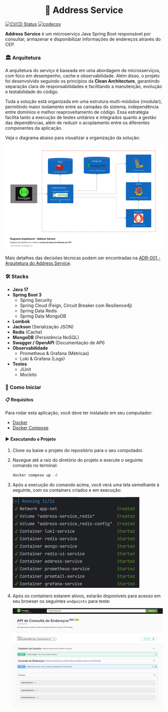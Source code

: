<h1 align="center">
📍 Address Service
</h1>

[![CI/CD Status](https://github.com/RodrigoAntonioCruz/crud-clean-architecture/actions/workflows/build.yml/badge.svg)](https://github.com/RodrigoAntonioCruz/crud-clean-architecture/actions/workflows/build.yml)
[![codecov](https://codecov.io/gh/RodrigoAntonioCruz/address-service/graph/badge.svg?token=U0hX0t8mpH)](https://codecov.io/gh/RodrigoAntonioCruz/address-service)

**Address Service** é um microserviço Java Spring Boot responsável por consultar, armazenar e disponibilizar informações de endereços através do CEP.

### 🏛️ Arquitetura

A arquitetura do serviço é baseada em uma abordagem de microsserviços, com foco em desempenho, cache e observabilidade. Além disso, o projeto foi desenvolvido seguindo os princípios da **Clean Architecture**, garantindo separação clara de responsabilidades e facilitando a manutenção, evolução e testabilidade do código.

Toda a solução está organizada em uma estrutura multi-módulos (modular), permitindo maior isolamento entre as camadas do sistema, independência entre domínios e melhor reaproveitamento de código. Essa estratégia facilita tanto a execução de testes unitários e integrados quanto a gestão das dependências, além de reduzir o acoplamento entre os diferentes componentes da aplicação.

Veja o diagrama abaixo para visualizar a organização da solução:

![Diagrama Arquitetural](docs/img/diagrama-arquitetura.png)

Mais detalhes das decisões técnicas podem ser encontradas na [ADR-001 - Arquitetura do Address Service](docs/adr/ADR-001-architecture-address-service.md).

### 🛠️ Stacks

- **Java 17**
- **Spring Boot 3**
  - Spring Security
  - Spring Cloud (Feign, Circuit Breaker com Resilience4j)
  - Spring Data Redis
  - Spring Data MongoDB
- **Lombok**
- **Jackson** (Serialização JSON)
- **Redis** (Cache)
- **MongoDB** (Persistência NoSQL)
- **Swagger / OpenAPI** (Documentação de API)
- **Observabilidade**
  - Prometheus & Grafana (Métricas)
  - Loki & Grafana (Logs)
- **Testes**
  - JUnit
  - Mockito

### 🚀 Como Iniciar

#### 📋 Requisitos

Para rodar esta aplicação, você deve ter instalado em seu computador:

- [Docker](https://docs.docker.com/get-started/)
- [Docker Compose](https://docs.docker.com/compose/)

#### ▶️ Executando o Projeto

1. Clone ou baixe o projeto do repositório para o seu computador.

2. Navegue até a raiz do diretório do projeto e execute o seguinte comando no terminal:

    ```bash
    docker compose up -d
    ```

3. Após a execução do comando acima, você verá uma tela semelhante à seguinte, com os containers criados e em execução:

   ![Application Build Terminal](docs/img/app-build-terminal.png)

4. Após os containers estarem ativos, estarão disponíveis para acesso em seu browser os seguintes `endpoints` para teste:

    <a href="http://localhost:8887/v1/api/swagger-ui/index.html" target="_blank" title="Clique e navegue!">

   ![Application Swagger](docs/img/app-swagger.png)

    </a>
